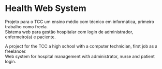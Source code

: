 # Health Web System

Projeto para o TCC um ensino médio com técnico em informática, primeiro trabalho como freela.  
Sistema web para gestão hospitalar com login de administrador, enfermeiro(a) e paciente.


A project for the TCC a high school with a computer technician, first job as a freelancer.  
Web system for hospital management with administrator, nurse and patient login.
